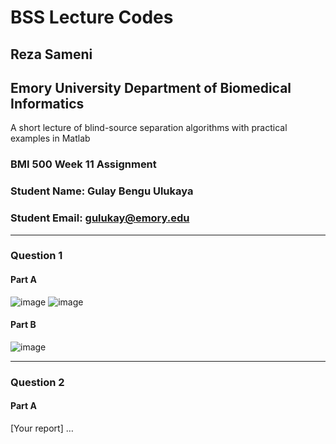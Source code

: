# BSS Lecture Codes
## Reza Sameni
## Emory University Department of Biomedical Informatics

A short lecture of blind-source separation algorithms with practical examples in Matlab
### BMI 500 Week 11 Assignment
### Student Name: Gulay Bengu Ulukaya
### Student Email: gulukay@emory.edu
***
### Question 1
#### Part A
![image](https://user-images.githubusercontent.com/61863714/140797215-66fdf257-21e4-4b58-9f17-1fdfe76e85e3.png)
![image](https://user-images.githubusercontent.com/61863714/140797251-1eedf3bc-cee6-44a3-af27-48c8e29abe79.png)

#### Part B
![image](https://user-images.githubusercontent.com/61863714/140797310-90d3a714-3f0b-4038-9117-b4da195dd91c.png)

***
### Question 2
#### Part A
[Your report]
… 
